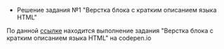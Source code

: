 * Решение задания №1 "Верстка блока с кратким описанием языка HTML"

По данной [ссылке](https://codepen.io/StanislavBalov/pen/jOjwWRE?editors=1100) находится выполнение задания "Верстка блока с кратким описанием языка HTML" на codepen.io
